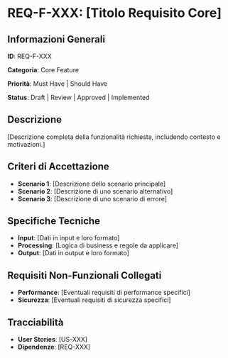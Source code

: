 # REQ-F-XXX: [Titolo Requisito Core]

## Informazioni Generali

**ID**: REQ-F-XXX

**Categoria**: Core Feature

**Priorità**: Must Have | Should Have

**Status**: Draft | Review | Approved | Implemented

## Descrizione

[Descrizione completa della funzionalità richiesta, includendo contesto e motivazioni.]

## Criteri di Accettazione

- **Scenario 1**: [Descrizione dello scenario principale]
- **Scenario 2**: [Descrizione di uno scenario alternativo]
- **Scenario 3**: [Descrizione di uno scenario di errore]

## Specifiche Tecniche

- **Input**: [Dati in input e loro formato]
- **Processing**: [Logica di business e regole da applicare]
- **Output**: [Dati in output e loro formato]

## Requisiti Non-Funzionali Collegati

- **Performance**: [Eventuali requisiti di performance specifici]
- **Sicurezza**: [Eventuali requisiti di sicurezza specifici]

## Tracciabilità

- **User Stories**: [US-XXX]
- **Dipendenze**: [REQ-XXX]
